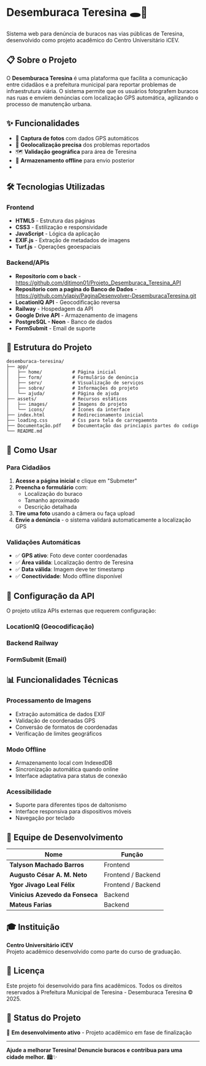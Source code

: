 # Desemburaca Teresina 🕳️🚧

Sistema web para denúncia de buracos nas vias públicas de Teresina, desenvolvido como projeto acadêmico do Centro Universitário iCEV.


## 📋 Sobre o Projeto

O **Desemburaca Teresina** é uma plataforma que facilita a comunicação entre cidadãos e a prefeitura municipal para reportar problemas de infraestrutura viária. O sistema permite que os usuários fotografem buracos nas ruas e enviem denúncias com localização GPS automática, agilizando o processo de manutenção urbana.

## ✨ Funcionalidades

- 📸 **Captura de fotos** com dados GPS automáticos
- 📍 **Geolocalização precisa** dos problemas reportados
- 🗺️ **Validação geográfica** para área de Teresina
- 💾 **Armazenamento offline** para envio posterior
- 
## 🛠️ Tecnologias Utilizadas

### Frontend

- **HTML5** - Estrutura das páginas
- **CSS3** - Estilização e responsividade
- **JavaScript** - Lógica da aplicação
- **EXIF.js** - Extração de metadados de imagens
- **Turf.js** - Operações geoespaciais

### Backend/APIs

- **Repositorio com o back** - https://github.com/ditimon01/Projeto_Desemburaca_Teresina_API
- **Repositorio com a pagina do Banco de Dados** - https://github.com/ylapiy/PaginaDesenvolver-DesemburacaTeresina.git
- **LocationIQ API** - Geocodificação reversa
- **Railway** - Hospedagem da API
- **Google Drive API** - Armazenamento de imagens
- **PostgreSQL - Neon** - Banco de dados
- **FormSubmit** - Email de suporte

## 📁 Estrutura do Projeto

```
desemburaca-teresina/
├── app/
│   ├── home/           # Página inicial
│   ├── form/           # Formulário de denúncia
│   ├── serv/           # Visualização de serviços
│   ├── sobre/          # Informações do projeto
│   └── ajuda/          # Página de ajuda
├── assets/             # Recursos estáticos
│   ├── images/         # Imagens do projeto
│   └── icons/          # Ícones da interface
├── index.html          # Redirecionamento inicial
├── loading.css         # Css para tela de carregaemnto
├── Documentação.pdf    # Documentação das princiapis partes do codigo
└── README.md

```

## 📱 Como Usar

### Para Cidadãos

1. **Acesse a página inicial** e clique em "Submeter"
2. **Preencha o formulário** com:
   - Localização do buraco
   - Tamanho aproximado
   - Descrição detalhada
3. **Tire uma foto** usando a câmera ou faça upload
4. **Envie a denúncia** - o sistema validará automaticamente a localização GPS

### Validações Automáticas

- ✅ **GPS ativo**: Foto deve conter coordenadas
- ✅ **Área válida**: Localização dentro de Teresina
- ✅ **Data válida**: Imagem deve ter timestamp
- ✅ **Conectividade**: Modo offline disponível

## 🔧 Configuração da API

O projeto utiliza APIs externas que requerem configuração:

### LocationIQ (Geocodificação)

### Backend Railway

### FormSubmit (Email)

## 📊 Funcionalidades Técnicas

### Processamento de Imagens

- Extração automática de dados EXIF
- Validação de coordenadas GPS
- Conversão de formatos de coordenadas
- Verificação de limites geográficos

### Modo Offline

- Armazenamento local com IndexedDB
- Sincronização automática quando online
- Interface adaptativa para status de conexão

### Acessibilidade

- Suporte para diferentes tipos de daltonismo
- Interface responsiva para dispositivos móveis
- Navegação por teclado

## 👥 Equipe de Desenvolvimento

| Nome                            | Função             |
| ------------------------------- | ------------------ |
| **Talyson Machado Barros**      | Frontend           |
| **Augusto César A. M. Neto**    | Frontend / Backend |
| **Ygor Jivago Leal Félix**      | Frontend / Backend |
| **Vinicius Azevedo da Fonseca** | Backend            |
| **Mateus Farias**               | Backend            |

## 🎓 Instituição

**Centro Universitário iCEV**  
Projeto acadêmico desenvolvido como parte do curso de graduação.

## 📄 Licença

Este projeto foi desenvolvido para fins acadêmicos. Todos os direitos reservados à Prefeitura Municipal de Teresina - Desemburaca Teresina © 2025.

## 🔄 Status do Projeto

🚧 **Em desenvolvimento ativo** - Projeto acadêmico em fase de finalização

---

**Ajude a melhorar Teresina! Denuncie buracos e contribua para uma cidade melhor.** 🏙️✨
